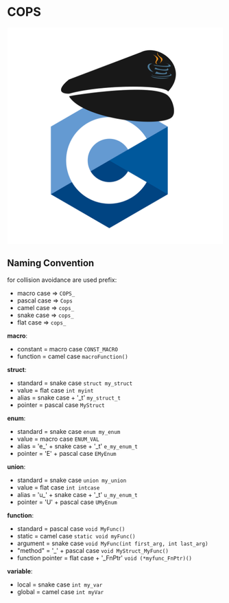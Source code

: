 # COPS

![COPS logo](cops-logo.svg)

## Naming Convention

for collision avoidance are used prefix:  
- macro case => `COPS_`
- pascal case => `Cops`
- camel case => `cops_`
- snake case => `cops_`
- flat case => `cops_`

**macro**:  
- constant = macro case `CONST_MACRO`
- function = camel case `macroFunction()`

**struct**:  
- standard = snake case `struct my_struct`
- value = flat case `int myint`
- alias = snake case + '_t' `my_struct_t`
- pointer = pascal case `MyStruct`

**enum**:  
- standard = snake case `enum my_enum`
- value = macro case `ENUM_VAL`
- alias = 'e_' + snake case + '_t' `e_my_enum_t`
- pointer = 'E' + pascal case `EMyEnum`

**union**:  
- standard = snake case `union my_union`
- value = flat case `int intcase`
- alias = 'u_' + snake case + '_t' `u_my_enum_t`
- pointer = 'U' + pascal case `UMyEnum`

**function**:  
- standard = pascal case `void MyFunc()`
- static = camel case `static void myFunc()`
- argument = snake case `void MyFunc(int first_arg, int last_arg)`
- "method" = '<struct pointer>_' + pascal case `void MyStruct_MyFunc()`
- function pointer = flat case + '_FnPtr' `void (*myfunc_FnPtr)()`

**variable**:  
- local = snake case `int my_var`
- global = camel case `int myVar`
